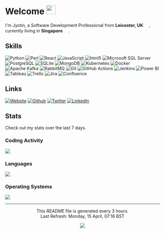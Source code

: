 <h1>Welcome <img src="https://emojis.slackmojis.com/emojis/images/1531849430/4246/blob-sunglasses.gif?1531849430" width="30"/></h1>

<p>I'm Jyotin, a Software Development Professional from <b>Leicester, UK</b> <img src="https://image.flaticon.com/icons/svg/197/197374.svg" width="15"/>, currently living in <b>Singapore</b> <img src="https://image.flaticon.com/icons/svg/197/197496.svg" width="15"/>.</p>
<!--icons: https://simpleicons.org/-->
<!--badges: https://shields.io/-->
<h2>Skills</h2>
<p>
  <img alt="Python" src="https://img.shields.io/badge/-Python-grey?style=flat&logo=python&logoColor=white"/>
  <img alt="Perl" src="https://img.shields.io/badge/-Perl-grey?style=flat&logo=perl&logoColor=white"/>
  <img alt="React" src="https://img.shields.io/badge/-React-grey?style=flat&logo=react&logoColor=white" />
  <img alt="JavaScript" src="https://img.shields.io/badge/-JavaScript-grey?style=flat&logo=javascript&logoColor=white" />
  <img alt="html5" src="https://img.shields.io/badge/-HTML5-grey?style=flat&logo=html5&logoColor=white" />
  <img alt="Microsoft SQL Server" src="https://img.shields.io/badge/-Microsoft%20SQL%20Server-grey?style=flat&logo=Microsoft-SQL-Server&logoColor=white"/>
  <img alt="PostgreSQL" src="https://img.shields.io/badge/-PostgreSQL-grey?style=flat&logo=postgresql&logoColor=white"/>
  <img alt="SQLite" src="https://img.shields.io/badge/-SQLite-grey?style=flat&logo=sqlite&logoColor=white"/>
  <img alt="MongoDB" src="https://img.shields.io/badge/-MongoDB-grey?style=flat&logo=mongodb&logoColor=white" />
  <img alt="Kubernetes" src="https://img.shields.io/badge/-Kubernetes-grey?style=flat&logo=Kubernetes&logoColor=white" />
  <img alt="Docker" src="https://img.shields.io/badge/-Docker-grey?style=flat&logo=docker&logoColor=white" />
  <img alt="Apache Kafka" src="https://img.shields.io/badge/-Apache%20Kafka-grey?style=flat&logo=Apache-Kafka&logoColor=white" />
  <img alt="RabbitMQ" src="https://img.shields.io/badge/-RabbitMQ-grey?style=flat&logo=rabbitmq&logoColor=white" />
  <img alt="Git" src="https://img.shields.io/badge/-Git-grey?style=flat&logo=git&logoColor=white" />
  <img alt="GitHub Actions" src="https://img.shields.io/badge/-GitHub_Actions-grey?style=flat&logo=github-actions&logoColor=white" />
  <img alt="Jenkins" src="https://img.shields.io/badge/-Jenkins-grey?style=flat&logo=jenkins&logoColor=white" />
  <img alt="Power BI" src="https://img.shields.io/badge/-Power%20BI-grey?style=flat&logo=Power-BI&logoColor=white" />
  <img alt="Tableau" src="https://img.shields.io/badge/-Tableau-grey?style=flat&logo=tableau&logoColor=white" />
  <img alt="Trello" src="https://img.shields.io/badge/-Trello-grey?style=flat&logo=Trello&logoColor=white" />
  <img alt="Jira" src="https://img.shields.io/badge/-Jira-grey?style=flat&logo=jira&logoColor=white" />
  <img alt="Confluence" src="https://img.shields.io/badge/-Confluence-grey?style=flat&logo=confluence&logoColor=white" />
</p>
<h2>Links</h2>
<p>
  <a href="https://www.jyotinlad.me.uk" target="_blank"><img alt="Website" src="https://img.shields.io/badge/Website-%2312100E.svg?&style=flat&logo=Google-Chrome&logoColor=white" /></a>
  <a href="https://github.com/jyotinlad" target="_blank"><img alt="Github" src="https://img.shields.io/badge/GitHub-%2312100E.svg?&style=flat&logo=Github&logoColor=white" /></a>
  <a href="https://twitter.com/jyotinlad" target="_blank"><img alt="Twitter" src="https://img.shields.io/badge/Twitter-1DA1F2.svg?&style=flat&logo=twitter&logoColor=white" /></a>
  <a href="https://www.linkedin.com/in/jyotinlad" target="_blank"><img alt="LinkedIn" src="https://img.shields.io/badge/LinkedIn-%230077B5.svg?&style=flat&logo=linkedin&logoColor=white" /></a>
</p>
<h2>Stats</h2>
<p>Check out my stats over the last 7 days.</p>
<h3>Coding Activity</h3>
<img src="https://wakatime.com/share/@jyotinlad/14377f28-8812-45c9-9637-a1b39a87e704.svg" />
<h3>Languages</h3>
<img src="https://wakatime.com/share/@jyotinlad/94c2fd21-ebaf-4a04-abda-2795b9265f2d.svg" />
<h3>Operating Systems</h3>
<img src="https://wakatime.com/share/@jyotinlad/a42ad9d4-a082-4af6-8966-82256581ebcc.svg" />

------------
<p align="center">This <i>README</i> file is generated every 3 hours.</br>Last Refresh: Monday, 15 April, 07:16 BST<br /></p>
<p align="center"><img src="https://github.com/jyotinlad/jyotinlad/workflows/README%20build/badge.svg" /></p>
